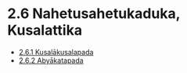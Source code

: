 # 2.6 Nahetusahetukaduka, Kusalattika

* [2.6.1 Kusalākusalapada](2.6/2.6.1.md)
* [2.6.2 Abyākatapada](2.6/2.6.2.md)
